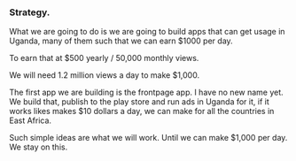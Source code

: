 ### Strategy.
What we are going to do is we are going to build apps that can get usage in Uganda, many of them such that we can earn $1000 per day.

To earn that at $500 yearly / 50,000 monthly views.

We will need 1.2 million views a day to make $1,000.

The first app we are building is the frontpage app. I have no new name yet. We build that, publish to the play store and run ads in Uganda for it, if it works likes makes $10 dollars a day, we can make for all the countries in East Africa.

Such simple ideas are what we will work. Until we can make $1,000 per day. We stay on this.
